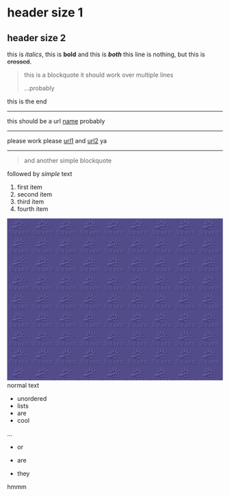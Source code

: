 # header size 1
## header size 2

this is *italics*, this is **bold** and this is ***both***
this line is nothing, but this is ~~crossed~~.

> this is a blockquote
> it should work over multiple lines
>
> ...probably

this is the end

***

this should be a url [name](http://duckduckgo.com) probably

---

please work please [url1](http://pudim.com.br) 
and [url2](http://zombo.com) ya
___

> and another simple blockquote

followed by *simple* text

1. first item
2. second item
3. third item
10. fourth item

![solaris](solaris.gif)
normal text

- unordered
- lists
- are
- cool

...

- or
+ are
* they

hmmm

